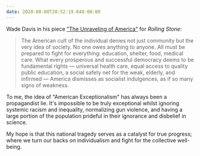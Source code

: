 ```yaml
---
date: 2020-08-08T20:52:19.648-00:00
---
```

Wade Davis in his piece ["The Unraveling of America"](https://www.rollingstone.com/politics/political-commentary/covid-19-end-of-american-era-wade-davis-1038206/) for _Rolling Stone_:

> The American cult of the individual denies not just community but the very idea of society. No one owes anything to anyone. All must be prepared to fight for everything: education, shelter, food, medical care. What every prosperous and successful democracy deems to be fundamental rights — universal health care, equal access to quality public education, a social safety net for the weak, elderly, and infirmed — America dismisses as socialist indulgences, as if so many signs of weakness.

To me, the idea of "American Exceptionalism" has always been a propagandist lie. It's impossible to be truly exceptional whilst ignoring systemic racism and inequality, normalizing gun violence, and having a large portion of the population prideful in their ignorance and disbelief in science. 

My hope is that this national tragedy serves as a catalyst for true progress; where we turn our backs on individualism and fight for the collective well-being.
